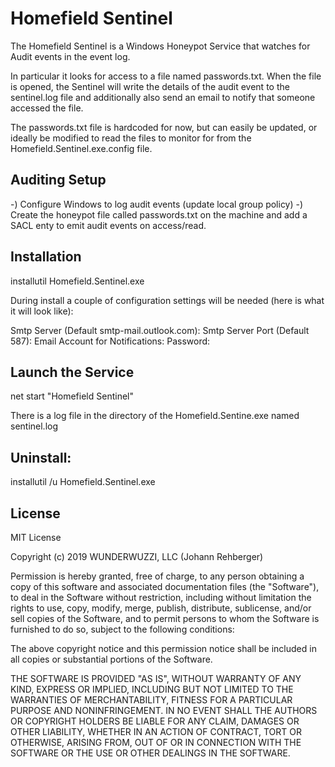 # Homefield Sentinel

The Homefield Sentinel is a Windows Honeypot Service that watches for Audit events in the event log. 

In particular it looks for access to a file named passwords.txt. When the file is opened, the Sentinel will write the details of the audit event to the sentinel.log file and additionally also send an email to notify that someone accessed the file.

The passwords.txt file is hardcoded for now, but can easily be updated, or ideally be modified to read the files to monitor for from the Homefield.Sentinel.exe.config file.


## Auditing Setup
-) Configure Windows to log audit events (update local group policy)
-) Create the honeypot file called passwords.txt on the machine and add a SACL enty to emit audit events on access/read.


## Installation

installutil Homefield.Sentinel.exe

During install a couple of configuration settings will be needed (here is what it will look like):

Smtp Server (Default smtp-mail.outlook.com):
Smtp Server Port (Default 587):
Email Account for Notifications: 
Password:


## Launch the Service

net start "Homefield Sentinel"

There is a log file in the directory of the Homefield.Sentine.exe named sentinel.log


## Uninstall:

installutil /u Homefield.Sentinel.exe


## License

MIT License

Copyright (c) 2019 WUNDERWUZZI, LLC (Johann Rehberger)

Permission is hereby granted, free of charge, to any person obtaining a copy
of this software and associated documentation files (the "Software"), to deal
in the Software without restriction, including without limitation the rights
to use, copy, modify, merge, publish, distribute, sublicense, and/or sell
copies of the Software, and to permit persons to whom the Software is
furnished to do so, subject to the following conditions:

The above copyright notice and this permission notice shall be included in all
copies or substantial portions of the Software.

THE SOFTWARE IS PROVIDED "AS IS", WITHOUT WARRANTY OF ANY KIND, EXPRESS OR
IMPLIED, INCLUDING BUT NOT LIMITED TO THE WARRANTIES OF MERCHANTABILITY,
FITNESS FOR A PARTICULAR PURPOSE AND NONINFRINGEMENT. IN NO EVENT SHALL THE
AUTHORS OR COPYRIGHT HOLDERS BE LIABLE FOR ANY CLAIM, DAMAGES OR OTHER
LIABILITY, WHETHER IN AN ACTION OF CONTRACT, TORT OR OTHERWISE, ARISING FROM,
OUT OF OR IN CONNECTION WITH THE SOFTWARE OR THE USE OR OTHER DEALINGS IN THE
SOFTWARE.
